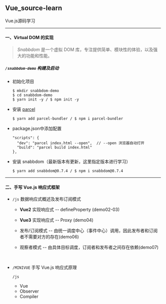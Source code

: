 ## Vue_source-learn

Vue.js源码学习

----



#### 一、Virtual DOM 的实现

> *Snabbdom* 是一个虚拟 DOM 库，专注提供简单、模块性的体验，以及强大的功能和性能。

##### `/snabbdom-demo` 构建及启动

- 初始化项目
  
  ```
  $ mkdir snabbdom-demo
  $ cd snabbdom-demo
  $ yarn init -y / $ npm init -y
  ```

- 安装 [parcel](https://parceljs.org/)

  ```
  $ yarn add parcel-bundler / $ npm i parcel-bundler
  ```

- package.json中添加配置

  ```
  "scripts": {
    "dev": "parcel index.html --open",  // --open 浏览器自动打开
    "build": "parcel build index.html"
  },
  ```

- 安装 snabbdom（最新版本有更新，这里指定版本进行学习）

  ```
  $ yarn add snabbdom@0.7.4 / $ npm i snabbdom@0.7.4
  ```

------

#### 二、手写 Vue.js 响应式框架

- `/js` 数据响应式概述及发布订阅模式
  - **Vue2** 实现响应式 -- defineProperty (demo02-03)
  
  - **Vue3** 实现响应式 -- Proxy (demo04)
  
  - 发布/订阅模式 -- 由统一调度中心（事件中心）调用，因此发布者和订阅者不需要对方的存在(demo06)
  
  - 观察者模式 -- 由具体目标调度，订阅者和发布者之间存在依赖(demo07)
  
    ​	
  
- `/MINIVUE` 手写 Vue.js 响应式原理

  `/js` 

  - Vue
  - Observer
  - Compiler